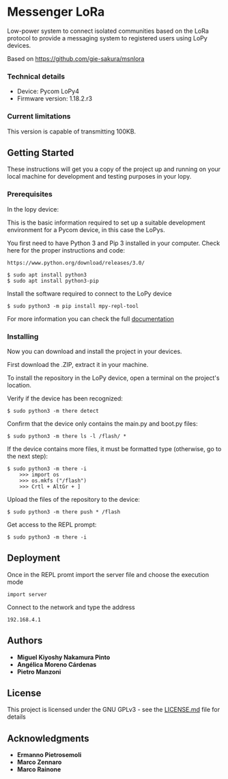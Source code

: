 # Messenger LoRa

Low-power system to connect isolated communities based on the LoRa protocol to provide a messaging system to registered users using LoPy devices.

Based on https://github.com/gie-sakura/msnlora

### Technical details

   - Device: Pycom LoPy4
   - Firmware version: 1.18.2.r3

### Current limitations
This version is capable of transmitting 100KB.

## Getting Started

These instructions will get you a copy of the project up and running on your local machine for development and testing purposes in your lopy. 

### Prerequisites

In the lopy device:

This is the basic information required to set up a suitable development environment for a Pycom device, in this case the LoPys.

You first need to have Python 3 and Pip 3 installed in your computer. Check here for the proper instructions and code:
```
https://www.python.org/download/releases/3.0/

$ sudo apt install python3
$ sudo apt install python3-pip
```

Install the software required to connect to the LoPy device
```
$ sudo python3 -m pip install mpy-repl-tool
```

For more information you can check the full [documentation](https://docs.pycom.io/)

### Installing

Now you can download and install the project in your devices.

First download the .ZIP, extract it in your machine.

To install the repository in the LoPy device, open a terminal on the project's location.

Verify if the device has been recognized:
```
$ sudo python3 -m there detect
```

Confirm that the device only contains the main.py and boot.py files:
```
$ sudo python3 -m there ls -l /flash/ *
```

If the device contains more files, it must be formatted type (otherwise, go to the next step):
```
$ sudo python3 -m there -i
	>>> import os
    >>> os.mkfs ("/flash")
    >>> Crtl + AltGr + ]
```

Upload the files of the repository to the device:
```
$ sudo python3 -m there push * /flash
```

Get access to the REPL prompt:
```
$ sudo python3 -m there -i
```

## Deployment

Once in the REPL promt import the server file and choose the execution mode
```
import server
```
Connect to the network and type the address
```
192.168.4.1
```

## Authors

* **Miguel Kiyoshy Nakamura Pinto**
* **Angélica Moreno Cárdenas**
* **Pietro Manzoni**

## License

This project is licensed under the GNU GPLv3 - see the [LICENSE.md](license.md) file for details

## Acknowledgments

* **Ermanno Pietrosemoli**
* **Marco Zennaro**
* **Marco Rainone**